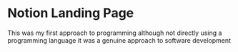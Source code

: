 # Notion Landing Page 

This was my first approach to programming although not directly using a programming language it was a genuine approach to software development
